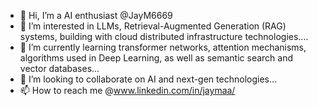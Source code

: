 - 👋 Hi, I’m a AI enthusiast @JayM6669
- 👀 I’m interested in LLMs, Retrieval-Augmented Generation (RAG) systems, building with cloud distributed infrastructure technologies.... 
- 🌱 I’m currently learning transformer networks, attention mechanisms, algorithms used in Deep Learning, as well as semantic search and vector databases...
- 💞️ I’m looking to collaborate on AI and next-gen technologies...
- 📫 How to reach me @www.linkedin.com/in/jaymaa/

<!---
JayM6669/JayM6669 is a ✨ special ✨ repository because its `README.md` (this file) appears on your GitHub profile.
You can click the Preview link to take a look at your changes.
--->

